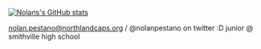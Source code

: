 [![Nolans's GitHub stats](https://github-readme-stats.vercel.app/api?username=nnnolan)](https://github.com/anuraghazra/github-readme-stats)

nolan.pestano@northlandcaps.org / @nolanpestano on twitter :D
junior @ smithville high school

<!---
nnnolan/nnnolan is a ✨ special ✨ repository because its `README.md` (this file) appears on your GitHub profile.
You can click the Preview link to take a look at your changes.
--->
